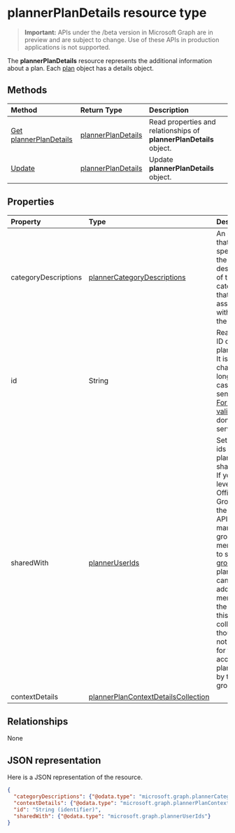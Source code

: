 # plannerPlanDetails resource type

> **Important:** APIs under the /beta version in Microsoft Graph are in preview and are subject to change. Use of these APIs in production applications is not supported.

The **plannerPlanDetails** resource represents the additional information about a plan. Each [plan](plannerplan.md) object has a details object.


## Methods

| Method		   | Return Type	|Description|
|:---------------|:--------|:----------|
|[Get plannerPlanDetails](../api/plannerplandetails_get.md) | [plannerPlanDetails](plannerplandetails.md) |Read properties and relationships of **plannerPlanDetails** object.|
|[Update](../api/plannerplandetails_update.md) | [plannerPlanDetails](plannerplandetails.md)	|Update **plannerPlanDetails** object. |

## Properties
| Property	   | Type	|Description|
|:---------------|:--------|:----------|
|categoryDescriptions|[plannerCategoryDescriptions](plannercategorydescriptions.md)|An object that specifies the descriptions of the six categories that can be associated with tasks in the plan|
|id|String| Read-only. ID of the plan details. It is 28 characters long and case sensitive. [Format validation](tasks_identifiers_disclaimer.md) is done on the service.|
|sharedWith|[plannerUserIds](planneruserids.md)|Set of user ids that this plan is shared with. If you are leveraging Office 365 Groups, use the Groups API to manage group membership to share the [group's](group.md) plan. You can also add existing members of the group to this collection though it is not required for them to access the plan owned by the group. |
|contextDetails|[plannerPlanContextDetailsCollection](plannerplancontextdetailscollection.md)||

## Relationships
None


## JSON representation
Here is a JSON representation of the resource.

<!-- {
  "blockType": "resource",
  "optionalProperties": [

  ],
  "@odata.type": "microsoft.graph.plannerPlanDetails"
}-->

```json
{
  "categoryDescriptions": {"@odata.type": "microsoft.graph.plannerCategoryDescriptions"},
  "contextDetails": {"@odata.type": "microsoft.graph.plannerPlanContextDetailsCollection"},
  "id": "String (identifier)",
  "sharedWith": {"@odata.type": "microsoft.graph.plannerUserIds"}
}

```

<!-- uuid: 8fcb5dbc-d5aa-4681-8e31-b001d5168d79
2015-10-25 14:57:30 UTC -->
<!-- {
  "type": "#page.annotation",
  "description": "plannerPlanDetails resource",
  "keywords": "",
  "section": "documentation",
  "tocPath": ""
}-->